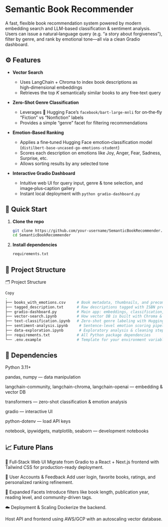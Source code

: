 # Semantic Book Recommender

A fast, flexible book recommendation system powered by modern embedding search and LLM-based classification & sentiment analysis. Users can issue a natural‑language query (e.g. “a story about forgiveness”), filter by genre, and rank by emotional tone—all via a clean Gradio dashboard.

## ⚙️ Features

- **Vector Search**  
  - Uses LangChain + Chroma to index book descriptions as high‑dimensional embeddings  
  - Retrieves the top _K_ semantically similar books to any free‑text query

- **Zero‑Shot Genre Classification**  
  - Leverages 🤗 Hugging Face’s `facebook/bart-large-mnli` for on‑the‑fly “Fiction” vs “Nonfiction” labels  
  - Provides a simple “genre” facet for filtering recommendations

- **Emotion‑Based Ranking**  
  - Applies a fine‑tuned Hugging Face emotion‑classification model (`distilbert-base-uncased-go-emotions-student`)  
  - Scores each description on emotions like Joy, Anger, Fear, Sadness, Surprise, etc.  
  - Allows sorting results by any selected tone

- **Interactive Gradio Dashboard**  
  - Intuitive web UI for query input, genre & tone selection, and image‑plus‑caption gallery  
  - Instant local deployment with `python gradio-dashboard.py`

## 🚀 Quick Start

1. **Clone the repo**  
   ```bash
   git clone https://github.com/your-username/SemanticBookRecommender.git
   cd SemanticBookRecommender
2. **Install dependencies**
   ```bash
   requirements.txt

## 🚀 Project Structure

🗂 Project Structure
```bash
Copy
.
├── books_with_emotions.csv     # Book metadata, thumbnails, and precomputed emotion scores
├── tagged_description.txt      # Raw descriptions tagged with ISBN prefixes
├── gradio-dashboard.py         # Main app: embeddings, classification, sentiment, Gradio UI
├── vector-search.ipynb         # How vector DB is built with Chroma & OpenAIEmbeddings
├── text-classification.ipynb   # Zero‑shot genre labeling with Hugging Face
├── sentiment-analysis.ipynb     # Sentence‑level emotion scoring pipeline
├── data-exploration.ipynb       # Exploratory analysis & cleaning steps
├── requirements.txt            # All Python package dependencies
└── .env.example                # Template for your environment variables
```
## 🔧 Dependencies

Python 3.11+

pandas, numpy — data manipulation

langchain-community, langchain-chroma, langchain-openai — embedding & vector DB

transformers — zero-shot classification & emotion analysis

gradio — interactive UI

python-dotenv — load API keys

notebook, ipywidgets, matplotlib, seaborn — development notebooks

## 📈 Future Plans

🔄 Full‑Stack Web UI
Migrate from Gradio to a React + Next.js frontend with Tailwind CSS for production-ready deployment.

👤 User Accounts & Feedback
Add user login, favorite books, ratings, and personalized ranking refinement.

🧩 Expanded Facets
Introduce filters like book length, publication year, reading level, and community-driven tags.

☁️ Deployment & Scaling
Dockerize the backend.

Host API and frontend using AWS/GCP with an autoscaling vector database.


